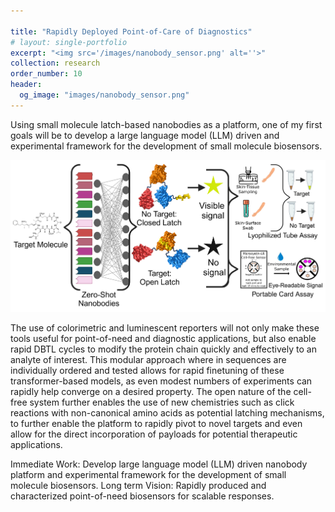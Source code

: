 ```yaml
---

title: "Rapidly Deployed Point-of-Care of Diagnostics"
# layout: single-portfolio
excerpt: "<img src='/images/nanobody_sensor.png' alt=''>"
collection: research
order_number: 10
header: 
  og_image: "images/nanobody_sensor.png"
---
```

Using small molecule latch-based nanobodies as a platform, one of my first goals will be to develop a large language model (LLM) driven and experimental framework for the development of small molecule biosensors.

<p align='center'>
<img src='/images/nanobody_sensor.png' width='900'>
</p>

The use of colorimetric and luminescent reporters will not only make these tools useful for point-of-need and diagnostic applications, but also enable rapid DBTL cycles to modify the protein chain quickly and effectively to an analyte of interest. This modular approach where in sequences are individually ordered and tested allows for rapid finetuning of these transformer-based models, as even modest numbers of experiments can rapidly help converge on a desired property. The open nature of the cell-free system further enables the use of new chemistries such as click reactions with non-canonical amino acids as potential latching mechanisms, to further enable the platform to rapidly pivot to novel targets and even allow for the direct incorporation of payloads for potential therapeutic applications.

Immediate Work: Develop large language model (LLM) driven nanobody platform and experimental framework for the development of small molecule biosensors.
Long term Vision: Rapidly produced and characterized point-of-need biosensors for scalable responses.